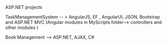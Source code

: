ASP.NET projects

TaskManagementSystem -- > AngularJS, EF , AngularUI, JSON, Bootstrap  and ASP.NET MVC (Angular modules in  MyScripts folder--> controllers and other modules )

Book Management --> ASP.NET, AJAX, C#

